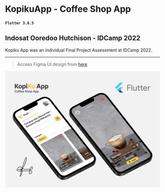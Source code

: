 # KopikuApp - Coffee Shop App

**`Flutter 3.0.5`**

## Indosat Ooredoo Hutchison - IDCamp 2022
Kopiku App was an individual Final Project Assessment at IDCamp 2022.

***

> Access Figma UI design from [here](https://www.figma.com/file/36zDQbNBcdnF2lKO2IhFOL/KopiKu)

![KopikuApp - Coffee Shop App](assets/images/KopiKu.png)